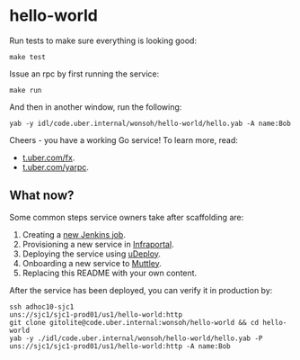 # hello-world

Run tests to make sure everything is looking good:

```
make test
```

Issue an rpc by first running the service:

```
make run
```

And then in another window, run the following:

```
yab -y idl/code.uber.internal/wonsoh/hello-world/hello.yab -A name:Bob
```

Cheers - you have a working Go service! To learn more, read:

* [t.uber.com/fx](http://t.uber.com/fx).
* [t.uber.com/yarpc](http://t.uber.com/yarpc).

## What now?

Some common steps service owners take after scaffolding are:

1. Creating a [new Jenkins job](https://stack.uberinternal.com/questions/1521/how-to-setup-a-new-jenkins-build).
2. Provisioning a new service in [Infraportal](https://wonsoh.uberinternal.com/docker/initiate/).
3. Deploying the service using [uDeploy](https://udeploy.uberinternal.com/).
4. Onboarding a new service to [Muttley](http://t.uber.com/muttley-onboarding).
5. Replacing this README with your own content.

After the service has been deployed, you can verify it in production by:

```
ssh adhoc10-sjc1
uns://sjc1/sjc1-prod01/us1/hello-world:http
git clone gitolite@code.uber.internal:wonsoh/hello-world && cd hello-world
yab -y ./idl/code.uber.internal/wonsoh/hello-world/hello.yab -P uns://sjc1/sjc1-prod01/us1/hello-world:http -A name:Bob
```
